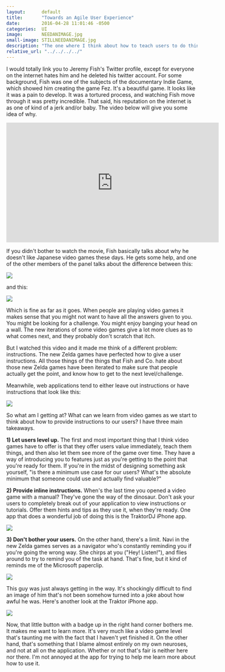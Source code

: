 ```yaml
---
layout:      default
title:       "Towards an Agile User Experience"
date:        2016-04-28 11:01:46 -0500
categories:  UI
image:       NEEDANIMAGE.jpg
small-image: STILLNEEDANIMAGE.jpg
description: "The one where I think about how to teach users to do things."
relative_url: "../../../../"
---
```

I would totally link you to Jeremy Fish's Twitter profile, except for everyone on the internet hates him and he deleted his twitter account. For some background, Fish was one of the subjects of the documentary Indie Game, which showed him creating the game Fez. It's a beautiful game. It looks like it was a pain to develop. It was a tortured process, and watching Fish move through it was pretty incredible. That said, his reputation on the internet is as one of kind of a jerk and/or baby. The video below will give you some idea of why.

<iframe width="560" height="315" src="https://www.youtube.com/embed/yKUGwlFJAHw" frameborder="0" allowfullscreen></iframe>

If you didn't bother to watch the movie, Fish basically talks about why he doesn't like Japanese video games these days. He gets some help, and one of the other members of the panel talks about the difference between this:

<img src="{{ page.relative_url }}image/itsdangerous.jpg">


and this:


<img src="{{ page.relative_url }}image/navi.jpg">


Which is fine as far as it goes. When people are playing video games it makes sense that you might not want to have all the answers given to you. You might be looking for a challenge. You might enjoy banging your head on a wall. The new iterations of some video games give a lot more clues as to what comes next, and they probably don't scratch that itch.

But I watched this video and it made me think of a different problem: instructions. The new Zelda games have perfected how to give a user instructions. All those things of the things that Fish and Co. hate about those new Zelda games have been iterated to make sure that people actually get the point, and know how to get to the next level/challenge.

Meanwhile, web applications tend to either leave out instructions or have instructions that look like this:

<img src="{{ page.relative_url }}image/facebook_instructions.png">

So what am I getting at? What can we learn from video games as we start to think about how to provide instructions to our users? I have three main takeaways.

**1) Let users level up.** The first and most important thing that I think video games have to offer is that they offer users value immediately, teach them things, and then also let them see more of the game over time. They have a way of introducing you to features just as you're getting to the point that you're ready for them. If you're in the midst of designing something ask yourself, "is there a minimum use case for our users? What's the absolute minimum that someone could use and actually find valuable?"

**2) Provide inline instructions.** When's the last time you opened a video game with a manual? They've gone the way of the dinosaur. Don't ask your users to completely break out of your application to view instructions or tutorials. Offer them hints and tips as they use it, when they're ready. One app that does a wonderful job of doing this is the TraktorDJ iPhone app.

<img src="{{ page.relative_url }}image/traktor_inst.PNG">

**3) Don't bother your users.** On the other hand, there's a limit. Navi in the new Zelda games serves as a navigator who's constantly reminding you if you're going the wrong way. She chirps at you ("Hey! Listen!"), and flies around to try to remind you of the task at hand. That's fine, but it kind of reminds me of the Microsoft paperclip.

<img src="{{ page.relative_url }}image/clippy.jpg">

This guy was just always getting in the way. It's shockingly difficult to find an image of him that's not been somehow turned into a joke about how awful he was. Here's another look at the Traktor iPhone app.

<img src="{{ page.relative_url }}image/bothering.PNG">

Now, that little button with a badge up in the right hand corner bothers me. It makes me want to learn more. It's very much like a video game level that's taunting me with the fact that I haven't yet finished it. On the other hand, that's something that I blame almost entirely on my own neuroses, and not at all on the application. Whether or not that's fair is neither here nor there. I'm not annoyed at the app for trying to help me learn more about how to use it.
